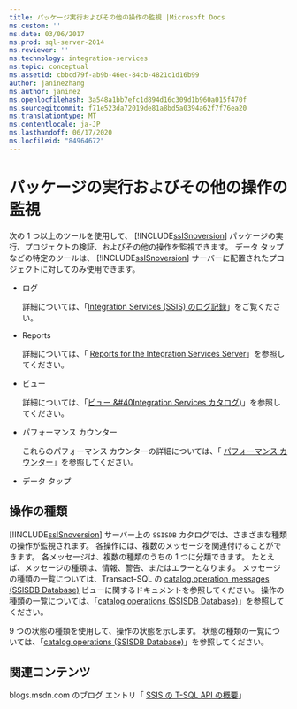 ```yaml
---
title: パッケージ実行およびその他の操作の監視 |Microsoft Docs
ms.custom: ''
ms.date: 03/06/2017
ms.prod: sql-server-2014
ms.reviewer: ''
ms.technology: integration-services
ms.topic: conceptual
ms.assetid: cbbcd79f-ab9b-46ec-84cb-4821c1d16b99
author: janinezhang
ms.author: janinez
ms.openlocfilehash: 3a548a1bb7efc1d894d16c309d1b960a015f470f
ms.sourcegitcommit: f71e523da72019de81a8bd5a0394a62f7f76ea20
ms.translationtype: MT
ms.contentlocale: ja-JP
ms.lasthandoff: 06/17/2020
ms.locfileid: "84964672"
---
```

# <a name="monitoring-for-package-executions-and-other-operations"></a>パッケージの実行およびその他の操作の監視
  次の 1 つ以上のツールを使用して、 [!INCLUDE[ssISnoversion](../../includes/ssisnoversion-md.md)] パッケージの実行、プロジェクトの検証、およびその他の操作を監視できます。 データ タップなどの特定のツールは、 [!INCLUDE[ssISnoversion](../../includes/ssisnoversion-md.md)] サーバーに配置されたプロジェクトに対してのみ使用できます。  
  
-   ログ  
  
     詳細については、「[Integration Services (SSIS) のログ記録](integration-services-ssis-logging.md)」をご覧ください。  
  
-   Reports  
  
     詳細については、「 [Reports for the Integration Services Server](../reports-for-the-integration-services-server.md)」を参照してください。  
  
-   ビュー  
  
     詳細については、「[ビュー &#40Integration Services カタログ&#41;](/sql/integration-services/system-views/views-integration-services-catalog)」を参照してください。  
  
-   パフォーマンス カウンター  
  
     これらのパフォーマンス カウンターの詳細については、「 [パフォーマンス カウンター](performance-counters.md)」を参照してください。  
  
-   データ タップ  
  
## <a name="operation-types"></a>操作の種類  
 [!INCLUDE[ssISnoversion](../../includes/ssisnoversion-md.md)] サーバー上の `SSISDB` カタログでは、さまざまな種類の操作が監視されます。 各操作には、複数のメッセージを関連付けることができます。 各メッセージは、複数の種類のうちの 1 つに分類できます。 たとえば、メッセージの種類は、情報、警告、またはエラーとなります。 メッセージの種類の一覧については、Transact-SQL の [catalog.operation_messages &#40;SSISDB Database&#41;](/sql/integration-services/system-views/catalog-operation-messages-ssisdb-database) ビューに関するドキュメントを参照してください。 操作の種類の一覧については、「[catalog.operations &#40;SSISDB Database&#41;](/sql/integration-services/system-views/catalog-operations-ssisdb-database)」を参照してください。  
  
 9 つの状態の種類を使用して、操作の状態を示します。 状態の種類の一覧については、「[catalog.operations &#40;SSISDB Database&#41;](/sql/integration-services/system-views/catalog-operations-ssisdb-database)」を参照してください。  
  
## <a name="related-content"></a>関連コンテンツ  
 blogs.msdn.com のブログ エントリ「 [SSIS の T-SQL API の概要](https://go.microsoft.com/fwlink/?LinkId=249051)」  
  
  
